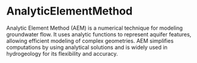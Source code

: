 # AnalyticElementMethod
Analytic Element Method (AEM) is a numerical technique for modeling groundwater flow. It uses analytic functions to represent aquifer features, allowing efficient modeling of complex geometries. AEM simplifies computations by using analytical solutions and is widely used in hydrogeology for its flexibility and accuracy.
